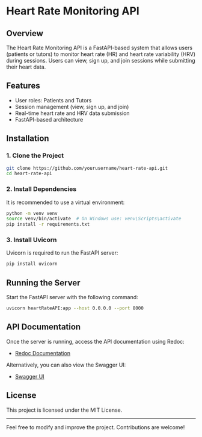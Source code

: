 # Heart Rate Monitoring API

## Overview
The Heart Rate Monitoring API is a FastAPI-based system that allows users (patients or tutors) to monitor heart rate (HR) and heart rate variability (HRV) during sessions. Users can view, sign up, and join sessions while submitting their heart data.

## Features
- User roles: Patients and Tutors
- Session management (view, sign up, and join)
- Real-time heart rate and HRV data submission
- FastAPI-based architecture

## Installation

### 1. Clone the Project
```bash
git clone https://github.com/yourusername/heart-rate-api.git
cd heart-rate-api
```

### 2. Install Dependencies
It is recommended to use a virtual environment:
```bash
python -m venv venv
source venv/bin/activate  # On Windows use: venv\Scripts\activate
pip install -r requirements.txt
```

### 3. Install Uvicorn
Uvicorn is required to run the FastAPI server:
```bash
pip install uvicorn
```

## Running the Server
Start the FastAPI server with the following command:
```bash
uvicorn heartRateAPI:app --host 0.0.0.0 --port 8000
```

## API Documentation
Once the server is running, access the API documentation using Redoc:
- [Redoc Documentation](http://127.0.0.1:8000/redoc)

Alternatively, you can also view the Swagger UI:
- [Swagger UI](http://127.0.0.1:8000/docs)

## License
This project is licensed under the MIT License.

---
Feel free to modify and improve the project. Contributions are welcome!

